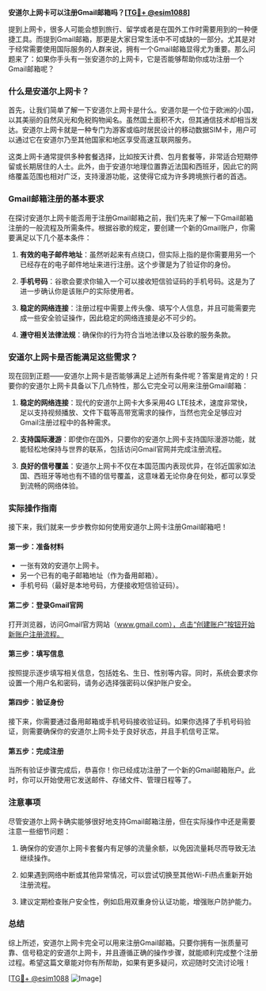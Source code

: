 **安道尔上网卡可以注册Gmail邮箱吗？[[TG💪+ @esim1088](https://t.me/s/esim1088)]**

提到上网卡，很多人可能会想到旅行、留学或者是在国外工作时需要用到的一种便捷工具。而提到Gmail邮箱，那更是大家日常生活中不可或缺的一部分。尤其是对于经常需要使用国际服务的人群来说，拥有一个Gmail邮箱显得尤为重要。那么问题来了：如果你手头有一张安道尔的上网卡，它是否能够帮助你成功注册一个Gmail邮箱呢？

### 什么是安道尔上网卡？

首先，让我们简单了解一下安道尔上网卡是什么。安道尔是一个位于欧洲的小国，以其美丽的自然风光和免税购物闻名。虽然国土面积不大，但其通信技术却相当发达。安道尔上网卡就是一种专门为游客或临时居民设计的移动数据SIM卡，用户可以通过它在安道尔乃至其他国家和地区享受高速互联网服务。

这类上网卡通常提供多种套餐选择，比如按天计费、包月套餐等，非常适合短期停留或长期居住的人士。此外，由于安道尔地理位置靠近法国和西班牙，因此它的网络覆盖范围也相对广泛，支持漫游功能，这使得它成为许多跨境旅行者的首选。

### Gmail邮箱注册的基本要求

在探讨安道尔上网卡能否用于注册Gmail邮箱之前，我们先来了解一下Gmail邮箱注册的一般流程及所需条件。根据谷歌的规定，要创建一个新的Gmail账户，你需要满足以下几个基本条件：

1. **有效的电子邮件地址**：虽然听起来有点绕口，但实际上指的是你需要用另一个已经存在的电子邮件地址来进行注册。这个步骤是为了验证你的身份。
   
2. **手机号码**：谷歌会要求你输入一个可以接收短信验证码的手机号码。这是为了进一步确认你是该账户的实际使用者。

3. **稳定的网络连接**：注册过程中需要上传头像、填写个人信息，并且可能需要完成一些安全验证操作，因此稳定的网络连接是必不可少的。

4. **遵守相关法律法规**：确保你的行为符合当地法律以及谷歌的服务条款。

### 安道尔上网卡是否能满足这些需求？

现在回到正题——安道尔上网卡是否能够满足上述所有条件呢？答案是肯定的！只要你的安道尔上网卡具备以下几点特性，那么它完全可以用来注册Gmail邮箱：

1. **稳定的网络连接**：现代的安道尔上网卡大多采用4G LTE技术，速度非常快，足以支持视频播放、文件下载等高带宽需求的操作，当然也完全足够应对Gmail注册过程中的各种需求。

2. **支持国际漫游**：即使你在国外，只要你的安道尔上网卡支持国际漫游功能，就能轻松地保持与世界的联系，包括访问Gmail官网并完成注册流程。

3. **良好的信号覆盖**：安道尔上网卡不仅在本国范围内表现优异，在邻近国家如法国、西班牙等地也有不错的信号覆盖，这意味着无论你身在何处，都可以享受到流畅的网络体验。

### 实际操作指南

接下来，我们就来一步步教你如何使用安道尔上网卡注册Gmail邮箱吧！

#### 第一步：准备材料

- 一张有效的安道尔上网卡。
- 另一个已有的电子邮箱地址（作为备用邮箱）。
- 手机号码（最好是本地号码，方便接收短信验证码）。

#### 第二步：登录Gmail官网

打开浏览器，访问Gmail官方网站（www.gmail.com），点击“创建账户”按钮开始新账户注册流程。

#### 第三步：填写信息

按照提示逐步填写相关信息，包括姓名、生日、性别等内容。同时，系统会要求你设置一个用户名和密码，请务必选择强密码以保护账户安全。

#### 第四步：验证身份

接下来，你需要通过备用邮箱或手机号码接收验证码。如果你选择了手机号码验证，则需要确保你的安道尔上网卡处于良好状态，并且手机信号正常。

#### 第五步：完成注册

当所有验证步骤完成后，恭喜你！你已经成功注册了一个新的Gmail邮箱账户。此时，你可以开始使用它发送邮件、存储文件、管理日程等了。

### 注意事项

尽管安道尔上网卡确实能够很好地支持Gmail邮箱注册，但在实际操作中还是需要注意一些细节问题：

1. 确保你的安道尔上网卡套餐内有足够的流量余额，以免因流量耗尽而导致无法继续操作。
   
2. 如果遇到网络中断或其他异常情况，可以尝试切换至其他Wi-Fi热点重新开始注册流程。

3. 建议定期检查账户安全性，例如启用双重身份认证功能，增强账户防护能力。

### 总结

综上所述，安道尔上网卡完全可以用来注册Gmail邮箱。只要你拥有一张质量可靠、信号稳定的安道尔上网卡，并且遵循正确的操作步骤，就能顺利完成整个注册过程。希望这篇文章能对你有所帮助，如果有更多疑问，欢迎随时交流讨论哦！

[[TG💪+ @esim1088](https://t.me/s/esim1088) ![Image](https://i.postimg.cc/4NQfJmqS/Snipaste-2025-05-13-00-14-12.png)]